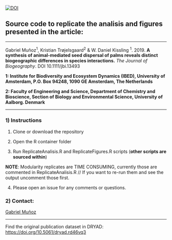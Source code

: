
[![DOI](https://zenodo.org/badge/121655873.svg)](https://zenodo.org/badge/latestdoi/121655873)


## Source code to replicate the analisis and figures presented in the article:

----------

Gabriel Muñoz<sup>1</sup>, Kristian Trøjelsgaard<sup>2</sup> & W. Daniel Kissling <sup>1</sup>. 2019. **A synthesis of animal-mediated seed dispersal of palms reveals distinct biogeographic differences in species interactions.** *The Journal of Biogeography*. DOI 10.1111/jbi.13493

**1: Institute for Biodiversity and Ecosystem Dynamics (IBED), University of Amsterdam, P.O. Box 94248, 1090 GE Amsterdam, The Netherlands**

**2: Faculty of Engineering and Science, Department of Chemistry and Bioscience, Section of Biology and Environmental Science, University of Aalborg. Denmark**

----------

### 1) Instructions 

1) Clone or download the repository

2) Open the R container folder 

3) Run ReplicateAnalisis.R and ReplicateFigures.R scripts (**other scripts are sourced within**)

**NOTE**:  Modularity replicates are TIME CONSUMING, currently those are commented in ReplicateAnalisis.R // If you want to re-run them and see the output uncomment those first. 

4) Please open an issue for any comments or questions. 

### 2) Contact: 

[Gabriel Muñoz](mailto:fgabriel1891@gmail.com)

-------------

Find the original publication dataset in DRYAD: https://doi.org/10.5061/dryad.rd46vq3






